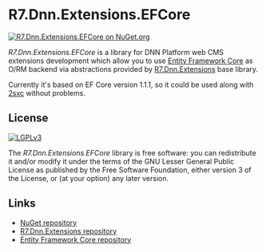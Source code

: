 # R7.Dnn.Extensions.EFCore

[![R7.Dnn.Extensions.EFCore on NuGet.org](https://img.shields.io/nuget/v/R7.Dnn.Extensions.EFCore.svg)](https://www.nuget.org/packages/R7.Dnn.Extensions.EFCore)

*R7.Dnn.Extensions.EFCore* is a library for DNN Platform web CMS extensions development which allow you to use
[Entity Framework Core](https://github.com/aspnet/EntityFrameworkCore) as O/RM backend via abstractions
provided by [R7.Dnn.Extensions](https://github.com/roman-yagodin/R7.Dnn.Extensions) base library.

Currently it's based on EF Core version 1.1.1, so it could be used along with [2sxc](https://github.com/2sic/2sxc) without problems.

## License

[![LGPLv3](http://www.gnu.org/graphics/lgplv3-147x51.png)](http://www.gnu.org/licenses/lgpl.txt)

The *R7.Dnn.Extensions.EFCore* library is free software: you can redistribute it and/or modify it under the terms of 
the GNU Lesser General Public License as published by the Free Software Foundation, either version 3 of the License, 
or (at your option) any later version.

## Links

- [NuGet repository](https://www.nuget.org/packages/R7.Dnn.Extensions.EFCore)
- [R7.Dnn.Extensions repository](https://github.com/roman-yagodin/R7.Dnn.Extensions)
- [Entity Framework Core repository](https://github.com/aspnet/EntityFrameworkCore)
